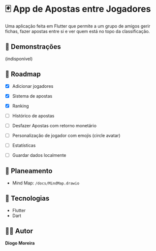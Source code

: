 # 🃏 App de Apostas entre Jogadores
Uma aplicação feita em Flutter que permite a um grupo de amigos gerir fichas, fazer apostas entre si e ver quem está no topo da classificação.

## 📸 Demonstrações
(indisponível)


## 📌 Roadmap
- [x] Adicionar jogadores
- [x] Sistema de apostas
- [x] Ranking
- [ ] Histórico de apostas
- [ ] Desfazer Apostas com retorno monetário
- [ ] Personalização de jogador com emojis (circle avatar)
- [ ] Estatísticas
- [ ] Guardar dados localmente


## 🧠 Planeamento
- Mind Map: `/docs/MindMap.drawio`

## 🚀 Tecnologias
- Flutter
- Dart

## 🙋‍♂️ Autor
**Diogo Moreira** 
